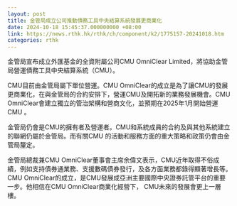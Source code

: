 ```yaml
---
layout: post
title: 金管局成立公司推動債務工具中央結算系統發展更商業化
date: 2024-10-18 15:45:37.000000000 +08:00
link: https://news.rthk.hk/rthk/ch/component/k2/1775157-20241018.htm
categories: rthk
---
```


金管局宣布成立外匯基金的全資附屬公司CMU OmniClear Limited，將協助金管局營運債務工具中央結算系統（CMU）。

CMU目前由金管局屬下單位營運。CMU OmniClear的成立是為了讓CMU的發展更商業化，在與金管局的合約安排下，營運CMU及開拓新的業務發展機會。CMU OmniClear會建立獨立的管治架構和營商文化，並預期在2025年1月開始營運CMU 。

金管局仍會是CMU的擁有者及營運者。CMU和系統成員的合約及與其他系統建立的聯網仍屬於金管局。而有關CMU 的活動和服務方面的重大策略和政策仍會由金管局釐定。

金管局總裁兼CMU OmniClear董事會主席余偉文表示，CMU近年取得不俗成績，例如支持債券通業務、支援數碼債券發行，及各方面業務都錄得顯著增長等。CMU OmniClear的成立，是CMU發展成亞洲主要國際中央證券託管平台的重要一步。他相信在CMU OmniClear商業化經營下， CMU未來的發展會更上一層樓。

